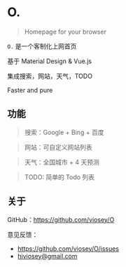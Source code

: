 # O.

> Homepage for your browser

`O.` 是一个客制化上网首页

基于 Material Design & Vue.js

集成搜索，网站，天气，TODO

Faster and pure

## 功能   

>搜索：Google + Bing + 百度

>网站：可自定义网站列表

>天气：全国城市 + 4 天预测

>TODO: 简单的 Todo 列表

## 关于

GitHub：https://github.com/viosey/O

意见反馈：
- https://github.com/viosey/O/issues
- [hiviosey@gmail.com](mailto:hiviosey@gmail.com)
